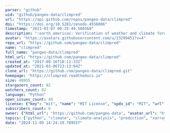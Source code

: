 ```yaml
---
parser: "github"
uid: "github/pangeo-data/climpred"
url: "https://api.github.com/repos/pangeo-data/climpred"
doi: "https://doi.org/10.5281/zenodo.4556086"
timestamp: "2021-03-07 00:25:49.580368"
description: ":earth_americas: Verification of weather and climate forecasts. :earth_africa:"
avatar: "https://avatars.githubusercontent.com/u/23299451?v=4"
repo_url: "https://github.com/pangeo-data/climpred"
name: "climpred"
full_name: "pangeo-data/climpred"
html_url: "https://github.com/pangeo-data/climpred"
created_at: "2017-09-16T18:11:33Z"
updated_at: "2021-03-06T23:13:04Z"
clone_url: "https://github.com/pangeo-data/climpred.git"
homepage: "https://climpred.readthedocs.io"
size: 48955
stargazers_count: 82
watchers_count: 82
language: "Python"
open_issues_count: 49
license: {"key": "mit", "name": "MIT License", "spdx_id": "MIT", "url": "https://api.github.com/licenses/mit", "node_id": "MDc6TGljZW5zZTEz"}
subscribers_count: 6
owner: {"html_url": "https://github.com/pangeo-data", "avatar_url": "https://avatars.githubusercontent.com/u/23299451?v=4", "login": "pangeo-data", "type": "Organization"}
topics: ["python", "climate", "climate-analysis", "prediction", "xarray", "dask", "pangeo"]
date: "2024-11-09 14:24:19.709557"
---
```

